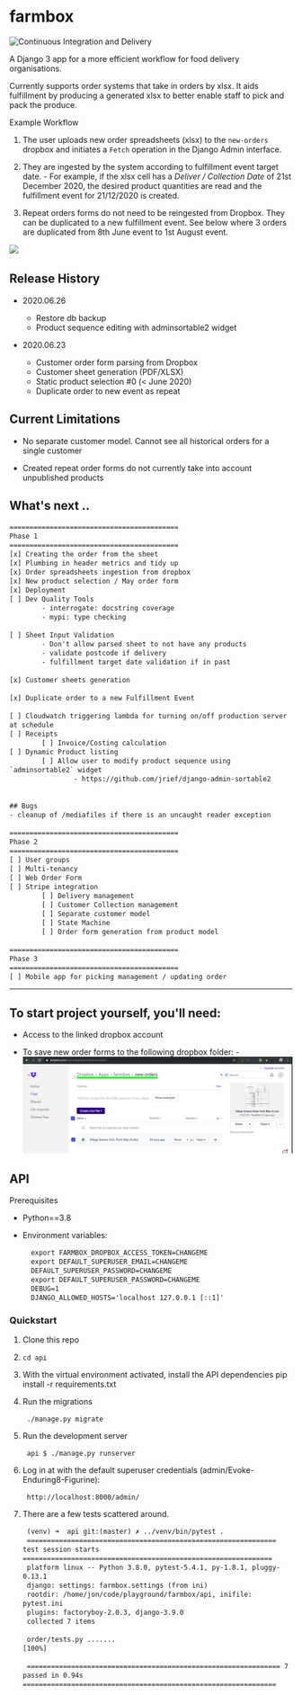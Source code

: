 # farmbox

![Continuous Integration and Delivery](https://github.com/jonwhittlestone/farmbox/workflows/Continuous%20Integration%20and%20Delivery/badge.svg)

A Django 3 app for a more efficient workflow for food delivery organisations.

Currently supports order systems that take in orders by xlsx. It aids fulfillment by producing a generated xlsx to better enable staff to pick and pack the produce.

Example Workflow

1. The user uploads new order spreadsheets (xlsx) to the `new-orders` dropbox and initiates a `Fetch` operation in the Django Admin interface.

2. They are ingested by the system according to fulfillment event target date.
        - For example, if the xlsx cell has a _Deliver / Collection Date_ of 21st December 2020, the desired product quantities are read and the fulfillment event for 21/12/2020 is created.

3. Repeat orders forms do not need to be reingested from Dropbox. They can be duplicated to a new fulfillment event. See below where 3 orders are duplicated from 8th June event to 1st August event.

![](https://i.imgur.com/17kTXnT.gif)


## Release History

* 2020.06.26
  - Restore db backup
  - Product sequence editing with adminsortable2 widget

* 2020.06.23
  - Customer order form parsing from Dropbox
  - Customer sheet generation (PDF/XLSX)
  - Static product selection #0 (< June 2020)
  - Duplicate order to new event as repeat


## Current Limitations

- No separate customer model. Cannot see all historical orders for a single customer

- Created repeat order forms do not currently take into account unpublished products 


## What's next ..
```
==========================================
Phase 1
==========================================
[x] Creating the order from the sheet
[x] Plumbing in header metrics and tidy up
[x] Order spreadsheets ingestion from dropbox
[x] New product selection / May order form
[x] Deployment
[ ] Dev Quality Tools
        - interrogate: docstring coverage
        - mypi: type checking

[ ] Sheet Input Validation
        - Don't allow parsed sheet to not have any products
        - validate postcode if delivery
        - fulfillment target date validation if in past

[x] Customer sheets generation

[x] Duplicate order to a new Fulfillment Event

[ ] Cloudwatch triggering lambda for turning on/off production server at schedule
[ ] Receipts
        [ ] Invoice/Costing calculation
[ ] Dynamic Product listing
        [ ] Allow user to modify product sequence using `adminsortable2` widget
                - https://github.com/jrief/django-admin-sortable2


## Bugs
- cleanup of /mediafiles if there is an uncaught reader exception

==========================================
Phase 2
==========================================
[ ] User groups
[ ] Multi-tenancy
[ ] Web Order Form
[ ] Stripe integration
        [ ] Delivery management
        [ ] Customer Collection management
        [ ] Separate customer model
        [ ] State Machine
        [ ] Order form generation from product model

==========================================
Phase 3
==========================================
[ ] Mobile app for picking management / updating order
```
---
## To start project yourself, you'll need:

* Access to the linked dropbox account

* To save new order forms to the following dropbox folder:
        - ![dropbox](dropbox.png)

## API

Prerequisites

* Python==3.8
* Environment variables:

        export FARMBOX_DROPBOX_ACCESS_TOKEN=CHANGEME
        export DEFAULT_SUPERUSER_EMAIL=CHANGEME
        DEFAULT_SUPERUSER_PASSWORD=CHANGEME
        export DEFAULT_SUPERUSER_PASSWORD=CHANGEME
        DEBUG=1
        DJANGO_ALLOWED_HOSTS='localhost 127.0.0.1 [::1]'

### Quickstart

1. Clone this repo
2. `cd api`
3. With the virtual environment activated, install the API dependencies
        pip install -r requirements.txt
4. Run the migrations

        ./manage.py migrate
3. Run the development server

        api $ ./manage.py runserver

4. Log in at with the default superuser credentials (admin/Evoke-Enduring8-Figurine):

        http://localhost:8000/admin/

5. There are a few tests scattered around.

        (venv) ➜  api git:(master) ✗ ../venv/bin/pytest .
        ============================================================== test session starts ==============================================================
        platform linux -- Python 3.8.0, pytest-5.4.1, py-1.8.1, pluggy-0.13.1
        django: settings: farmbox.settings (from ini)
        rootdir: /home/jon/code/playground/farmbox/api, inifile: pytest.ini
        plugins: factoryboy-2.0.3, django-3.9.0
        collected 7 items

        order/tests.py .......                                                                                                                    [100%]

        =============================================================== 7 passed in 0.94s ===============================================================
